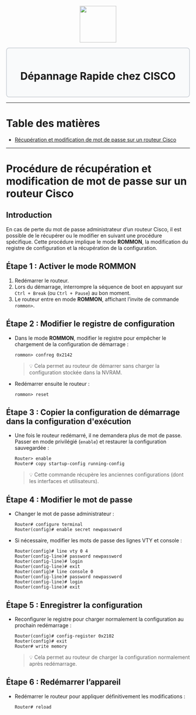 <div align="center">
  <p align="center">
    <a href="#">
      <img src="https://cdn.iconscout.com/icon/free/png-512/free-cisco-logo-icon-download-in-svg-png-gif-file-formats--anyconnect-brand-logos-pack-icons-1579764.png?f=webp&w=256" height="100px" />
    </a>
  </p>
</div>
<div style="border: 2px solid #d1d5db; padding: 20px; border-radius: 8px; background-color: #f9fafb;">
  <h1 align="center">Dépannage Rapide chez CISCO</h1>
</div>

---
# Table des matières
- [Récupération et modification de mot de passe sur un routeur Cisco](#proc%C3%A9dure-de-r%C3%A9cup%C3%A9ration-et-modification-de-mot-de-passe-sur-un-routeur-cisco)

---
# Procédure de récupération et modification de mot de passe sur un routeur Cisco
## Introduction
En cas de perte du mot de passe administrateur d’un routeur Cisco, il est possible de le récupérer ou le modifier en suivant une procédure spécifique. Cette procédure implique le mode **ROMMON**, la modification du registre de configuration et la récupération de la configuration.
## Étape 1 : Activer le mode ROMMON
1. Redémarrer le routeur.
2. Lors du démarrage, interrompre la séquence de boot en appuyant sur `Ctrl + Break` (ou `Ctrl + Pause`) au bon moment.
3. Le routeur entre en mode **ROMMON**, affichant l’invite de commande `rommon>`.
## Étape 2 : Modifier le registre de configuration
- Dans le mode **ROMMON**, modifier le registre pour empêcher le chargement de la configuration de démarrage :
    ```ios
    rommon> confreg 0x2142
    ```
  >💡 Cela permet au routeur de démarrer sans charger la configuration stockée dans la NVRAM.

- Redémarrer ensuite le routeur :
    ```ios
    rommon> reset
    ```
## Étape 3 : Copier la configuration de démarrage dans la configuration d'exécution
- Une fois le routeur redémarré, il ne demandera plus de mot de passe. Passer en mode privilégié (`enable`) et restaurer la configuration sauvegardée :
    ```ios
    Router> enable
    Router# copy startup-config running-config
    ```
  >💡 Cette commande récupère les anciennes configurations (dont les interfaces et utilisateurs).
## Étape 4 : Modifier le mot de passe
- Changer le mot de passe administrateur :
    ```ios
    Router# configure terminal
    Router(config)# enable secret newpassword
    ```
- Si nécessaire, modifier les mots de passe des lignes VTY et console :
    ```ios
    Router(config)# line vty 0 4
    Router(config-line)# password newpassword
    Router(config-line)# login
    Router(config-line)# exit
    Router(config)# line console 0
    Router(config-line)# password newpassword
    Router(config-line)# login
    Router(config-line)# exit
    ```
## Étape 5 : Enregistrer la configuration
- Reconfigurer le registre pour charger normalement la configuration au prochain redémarrage :
    ```ios
    Router(config)# config-register 0x2102
    Router(config)# exit
    Router# write memory
    ```
  >💡 Cela permet au routeur de charger la configuration normalement après redémarrage.
## Étape 6 : Redémarrer l’appareil
- Redémarrer le routeur pour appliquer définitivement les modifications :
    ```ios
    Router# reload
    ```
